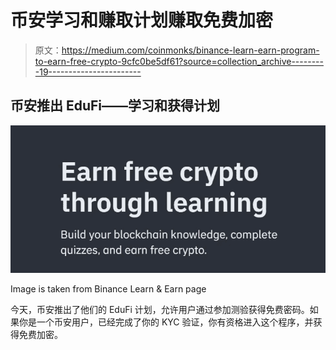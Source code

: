 # 币安学习和赚取计划赚取免费加密

> 原文：<https://medium.com/coinmonks/binance-learn-earn-program-to-earn-free-crypto-9cfc0be5df61?source=collection_archive---------19----------------------->

## **币安推出 EduFi——学习和获得计划**

![](img/b366d21553d740b9ca44052c684c75dc.png)

Image is taken from Binance Learn & Earn page

今天，币安推出了他们的 EduFi 计划，允许用户通过参加测验获得免费密码。如果你是一个币安用户，已经完成了你的 KYC 验证，你有资格进入这个程序，并获得免费加密。